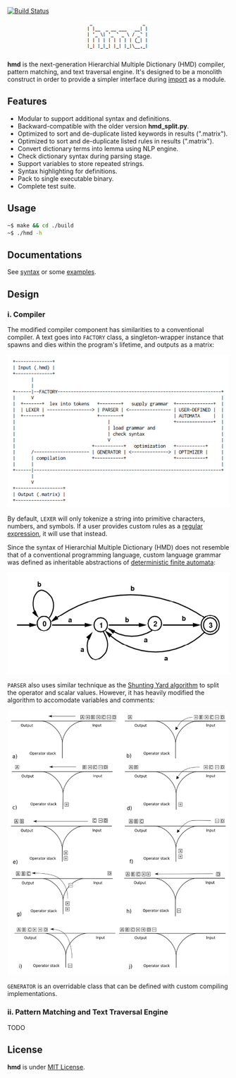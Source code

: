[![Build Status](https://travis-ci.org/initbar/hmd.svg?branch=master)](https://travis-ci.org/initbar/hmd)

<p align="center">
  <img src="./docs/images/logo.png">
</p>

**hmd** is the next-generation Hierarchial Multiple Dictionary (HMD) compiler, pattern matching, and text traversal engine. It's designed to be a monolith construct in order to provide a simpler interface during [import](https://docs.python.org/3/reference/import.html) as a module.

## Features

- Modular to support additional syntax and definitions.
- Backward-compatible with the older version **hmd_split.py**.
- Optimized to sort and de-duplicate listed keywords in results (".matrix").
- Optimized to sort and de-duplicate listed rules in results (".matrix").
- Convert dictionary terms into lemma using NLP engine.
- Check dictionary syntax during parsing stage.
- Support variables to store repeated strings.
- Syntax highlighting for definitions.
- Pack to single executable binary.
- Complete test suite.

## Usage

```bash
~$ make && cd ./build
~$ ./hmd -h
```

## Documentations

See [syntax](./docs/SYNTAX.md) or some [examples](./docs/EXAMPLE.md).

## Design

### i. Compiler

The modified compiler component has similarities to a conventional compiler. A text goes into `FACTORY` class, a singleton-wrapper instance that spawns and dies within the program's lifetime, and outputs as a matrix:

![](./docs/images/design.png)

By default, `LEXER` will only tokenize a string into primitive characters, numbers, and symbols. If a user provides custom rules as a [regular expression](https://wikipedia.org/wiki/Regular_expression), it will use that instead.

Since the syntax of Hierarchial Multiple Dictionary (HMD) does not resemble that of a conventional programming language, custom language grammar was defined as inheritable abstractions of [deterministic finite automata](https://wikipedia.org/wiki/Deterministic_finite_automaton):

<img src="./docs/images/automata.png" height="230px">

`PARSER` also uses similar technique as the [Shunting Yard algorithm](https://wikipedia.org/wiki/Shunting-yard_algorithm) to split the operator and scalar values. However, it has heavily modified the algorithm to accomodate variables and comments:

<img src="./docs/images/shuntingyard.svg" height="600px">

`GENERATOR` is an overridable class that can be defined with custom compiling implementations.

### ii. Pattern Matching and Text Traversal Engine

TODO

## License

**hmd** is under [MIT License](./LICENSE.md).
